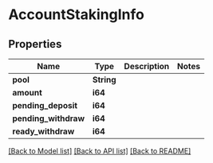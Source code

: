 # AccountStakingInfo

## Properties

Name | Type | Description | Notes
------------ | ------------- | ------------- | -------------
**pool** | **String** |  | 
**amount** | **i64** |  | 
**pending_deposit** | **i64** |  | 
**pending_withdraw** | **i64** |  | 
**ready_withdraw** | **i64** |  | 

[[Back to Model list]](../README.md#documentation-for-models) [[Back to API list]](../README.md#documentation-for-api-endpoints) [[Back to README]](../README.md)


